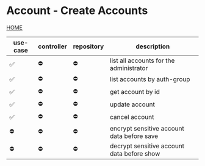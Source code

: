 # Account - Create Accounts

[HOME](../../README.md)

| use-case | controller | repository | description                                |
| -------- | ---------- | ---------- | ------------------------------------------ |
| ✅       | ⛔️        | ⛔️        | list all accounts for the administrator    |
| ✅       | ⛔️        | ⛔️        | list accounts by auth-group                |
| ✅       | ⛔️        | ⛔️        | get account by id                          |
| ✅       | ⛔️        | ⛔️        | update account                             |
| ✅       | ⛔️        | ⛔️        | cancel account                             |
| ⛔️      | ⛔️        | ⛔️        | encrypt sensitive account data before save |
| ⛔️      | ⛔️        | ⛔️        | decrypt sensitive account data before show |
